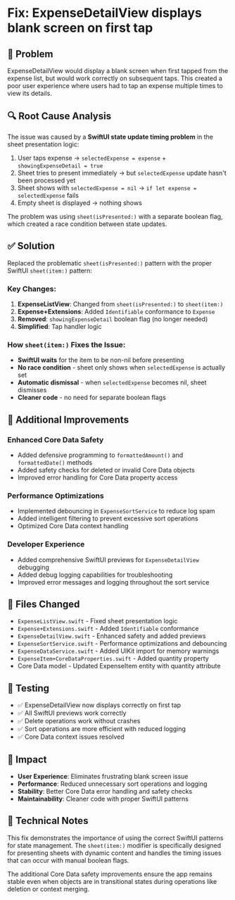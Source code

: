 # Fix: ExpenseDetailView displays blank screen on first tap

## 🐛 Problem
ExpenseDetailView would display a blank screen when first tapped from the expense list, but would work correctly on subsequent taps. This created a poor user experience where users had to tap an expense multiple times to view its details.

## 🔍 Root Cause Analysis
The issue was caused by a **SwiftUI state update timing problem** in the sheet presentation logic:

1. User taps expense → `selectedExpense = expense` + `showingExpenseDetail = true` 
2. Sheet tries to present immediately → but `selectedExpense` update hasn't been processed yet
3. Sheet shows with `selectedExpense = nil` → `if let expense = selectedExpense` fails
4. Empty sheet is displayed → nothing shows

The problem was using `sheet(isPresented:)` with a separate boolean flag, which created a race condition between state updates.

## ✅ Solution
Replaced the problematic `sheet(isPresented:)` pattern with the proper SwiftUI `sheet(item:)` pattern:

### Key Changes:
1. **ExpenseListView**: Changed from `sheet(isPresented:)` to `sheet(item:)`
2. **Expense+Extensions**: Added `Identifiable` conformance to `Expense`
3. **Removed**: `showingExpenseDetail` boolean flag (no longer needed)
4. **Simplified**: Tap handler logic

### How `sheet(item:)` Fixes the Issue:
- **SwiftUI waits** for the item to be non-nil before presenting
- **No race condition** - sheet only shows when `selectedExpense` is actually set
- **Automatic dismissal** - when `selectedExpense` becomes nil, sheet dismisses
- **Cleaner code** - no need for separate boolean flags

## 🧪 Additional Improvements

### Enhanced Core Data Safety
- Added defensive programming to `formattedAmount()` and `formattedDate()` methods
- Added safety checks for deleted or invalid Core Data objects
- Improved error handling for Core Data property access

### Performance Optimizations
- Implemented debouncing in `ExpenseSortService` to reduce log spam
- Added intelligent filtering to prevent excessive sort operations
- Optimized Core Data context handling

### Developer Experience
- Added comprehensive SwiftUI previews for `ExpenseDetailView` debugging
- Added debug logging capabilities for troubleshooting
- Improved error messages and logging throughout the sort service

## 📁 Files Changed
- `ExpenseListView.swift` - Fixed sheet presentation logic
- `Expense+Extensions.swift` - Added `Identifiable` conformance
- `ExpenseDetailView.swift` - Enhanced safety and added previews
- `ExpenseSortService.swift` - Performance optimizations and debouncing
- `ExpenseDataService.swift` - Added UIKit import for memory warnings
- `ExpenseItem+CoreDataProperties.swift` - Added quantity property
- Core Data model - Updated ExpenseItem entity with quantity attribute

## 🧪 Testing
- ✅ ExpenseDetailView now displays correctly on first tap
- ✅ All SwiftUI previews work correctly
- ✅ Delete operations work without crashes
- ✅ Sort operations are more efficient with reduced logging
- ✅ Core Data context issues resolved

## 🎯 Impact
- **User Experience**: Eliminates frustrating blank screen issue
- **Performance**: Reduced unnecessary sort operations and logging
- **Stability**: Better Core Data error handling and safety checks
- **Maintainability**: Cleaner code with proper SwiftUI patterns

## 📝 Technical Notes
This fix demonstrates the importance of using the correct SwiftUI patterns for state management. The `sheet(item:)` modifier is specifically designed for presenting sheets with dynamic content and handles the timing issues that can occur with manual boolean flags.

The additional Core Data safety improvements ensure the app remains stable even when objects are in transitional states during operations like deletion or context merging.